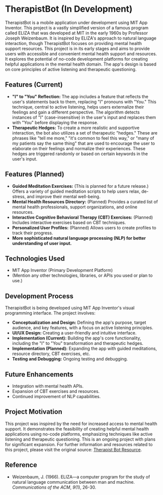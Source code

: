 # TherapistBot (In Development)

TherapistBot is a mobile application under development using MIT App Inventor. This project is a vastly simplified version of a famous program called ELIZA that was developed at MIT in the early 1960s by Professor Joseph Weizenbaum. It is inspired by ELIZA's approach to natural language interaction, though TherapistBot focuses on providing mental health support resources.  This project is in its early stages and aims to provide users with accessible and convenient mental health support and resources. It explores the potential of no-code development platforms for creating helpful applications in the mental health domain. The app's design is based on core principles of active listening and therapeutic questioning.

## Features (Current)

* **"I" to "You" Reflection:** The app includes a feature that reflects the user's statements back to them, replacing "I" pronouns with "You." This technique, central to active listening, helps users externalize their feelings and gain a different perspective. The algorithm detects instances of "I" (case-insensitive) in the user's input and replaces them with "You" before displaying the response.
* **Therapeutic Hedges:** To create a more realistic and supportive interaction, the bot also utilizes a set of therapeutic "hedges." These are phrases like "tell me more," "it's common to feel this way," or "many of my patients say the same thing" that are used to encourage the user to elaborate on their feelings and normalize their experiences. These hedges are triggered randomly or based on certain keywords in the user's input.

## Features (Planned)

* **Guided Meditation Exercises:** (This is planned for a future release.) Offers a variety of guided meditation scripts to help users relax, de-stress, and improve their mental well-being.
* **Mental Health Resources Directory:** (Planned) Provides a curated list of mental health professionals, support organizations, and online resources.
* **Interactive Cognitive Behavioral Therapy (CBT) Exercises:** (Planned) Includes interactive exercises based on CBT techniques.
* **Personalized User Profiles:** (Planned) Allows users to create profiles to track their progress.
* **More sophisticated natural language processing (NLP) for better understanding of user input.**

## Technologies Used

* MIT App Inventor (Primary Development Platform)
* (Mention any other technologies, libraries, or APIs you used or plan to use.)

## Development Process

TherapistBot is being developed using MIT App Inventor's visual programming interface. The project involves:

* **Conceptualization and Design:** Defining the app's purpose, target audience, and key features, with a focus on active listening principles.
* **UI/UX Design:** Creating a user-friendly and intuitive interface.
* **Implementation (Current):** Building the app's core functionality, including the "I" to "You" transformation and therapeutic hedges.
* **Implementation (Planned):** Expanding the app with guided meditations, resource directory, CBT exercises, etc.
* **Testing and Debugging:** Ongoing testing and debugging.

## Future Enhancements

* Integration with mental health APIs.
* Expansion of CBT exercises and resources.
* Continued improvement of NLP capabilities.

## Project Motivation

This project was inspired by the need for increased access to mental health support. It demonstrates the feasibility of creating helpful mental health applications using no-code platforms, emphasizing techniques like active listening and therapeutic questioning. This is an ongoing project with plans for significant expansion.  For further information and resources related to this project, please visit the original source: [Therapist Bot Resource](https://appinventor.mit.edu/explore/resources/ai/therapist-bot).

## Reference

* Weizenbaum, J. (1966). ELIZA—a computer program for the study of natural language communication between man and machine. *Communications of the ACM*, *9*(1), 26-30.


